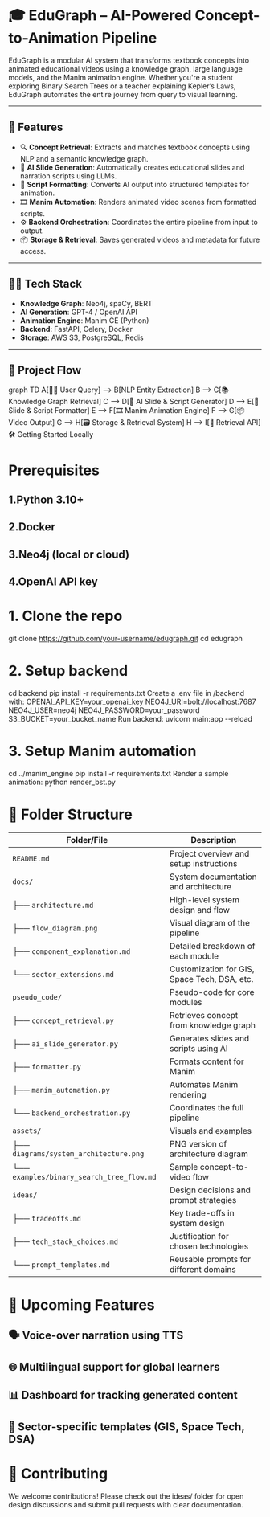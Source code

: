# 🎓 EduGraph – AI-Powered Concept-to-Animation Pipeline

EduGraph is a modular AI system that transforms textbook concepts into animated educational videos using a knowledge graph, large language models, and the Manim animation engine. Whether you're a student exploring Binary Search Trees or a teacher explaining Kepler’s Laws, EduGraph automates the entire journey from query to visual learning.

---

## 🌟 Features

- 🔍 **Concept Retrieval**: Extracts and matches textbook concepts using NLP and a semantic knowledge graph.
- 🧠 **AI Slide Generation**: Automatically creates educational slides and narration scripts using LLMs.
- 🧾 **Script Formatting**: Converts AI output into structured templates for animation.
- 🎞️ **Manim Automation**: Renders animated video scenes from formatted scripts.
- ⚙️ **Backend Orchestration**: Coordinates the entire pipeline from input to output.
- 📦 **Storage & Retrieval**: Saves generated videos and metadata for future access.

---

## 🧑‍💻 Tech Stack

- **Knowledge Graph**: Neo4j, spaCy, BERT
- **AI Generation**: GPT-4 / OpenAI API
- **Animation Engine**: Manim CE (Python)
- **Backend**: FastAPI, Celery, Docker
- **Storage**: AWS S3, PostgreSQL, Redis

---

## 🔄 Project Flow


graph TD
    A[🧑‍🎓 User Query] --> B[NLP Entity Extraction]
    B --> C[📚 Knowledge Graph Retrieval]
    C --> D[🤖 AI Slide & Script Generator]
    D --> E[🧾 Slide & Script Formatter]
    E --> F[🎞️ Manim Animation Engine]
    F --> G[📦 Video Output]
    G --> H[🗃️ Storage & Retrieval System]
    H --> I[🔁 Retrieval API]
🛠️ Getting Started Locally
# Prerequisites
## 1.Python 3.10+

## 2.Docker

## 3.Neo4j (local or cloud)

## 4.OpenAI API key

# 1. Clone the repo
git clone https://github.com/your-username/edugraph.git
cd edugraph
# 2. Setup backend
cd backend
pip install -r requirements.txt
Create a .env file in /backend with:
OPENAI_API_KEY=your_openai_key
NEO4J_URI=bolt://localhost:7687
NEO4J_USER=neo4j
NEO4J_PASSWORD=your_password
S3_BUCKET=your_bucket_name
Run backend:
uvicorn main:app --reload
# 3. Setup Manim automation
cd ../manim_engine
pip install -r requirements.txt
Render a sample animation:
python render_bst.py
# 📂 Folder Structure
| Folder/File                          | Description                                      |
|-------------------------------------|--------------------------------------------------|
| `README.md`                         | Project overview and setup instructions          |
| `docs/`                             | System documentation and architecture            |
| ├── `architecture.md`              | High-level system design and flow                |
| ├── `flow_diagram.png`             | Visual diagram of the pipeline                   |
| ├── `component_explanation.md`     | Detailed breakdown of each module                |
| └── `sector_extensions.md`         | Customization for GIS, Space Tech, DSA, etc.     |
| `pseudo_code/`                      | Pseudo-code for core modules                     |
| ├── `concept_retrieval.py`         | Retrieves concept from knowledge graph           |
| ├── `ai_slide_generator.py`        | Generates slides and scripts using AI            |
| ├── `formatter.py`                 | Formats content for Manim                        |
| ├── `manim_automation.py`          | Automates Manim rendering                        |
| └── `backend_orchestration.py`     | Coordinates the full pipeline                    |
| `assets/`                           | Visuals and examples                             |
| ├── `diagrams/system_architecture.png` | PNG version of architecture diagram          |
| └── `examples/binary_search_tree_flow.md` | Sample concept-to-video flow               |
| `ideas/`                            | Design decisions and prompt strategies           |
| ├── `tradeoffs.md`                 | Key trade-offs in system design                  |
| ├── `tech_stack_choices.md`        | Justification for chosen technologies            |
| └── `prompt_templates.md`          | Reusable prompts for different domains           |

# 📌 Upcoming Features
## 🗣️ Voice-over narration using TTS

## 🌐 Multilingual support for global learners

## 📊 Dashboard for tracking generated content

## 🧪 Sector-specific templates (GIS, Space Tech, DSA)

# 🤝 Contributing
We welcome contributions! Please check out the ideas/ folder for open design discussions and submit pull requests with clear documentation.
